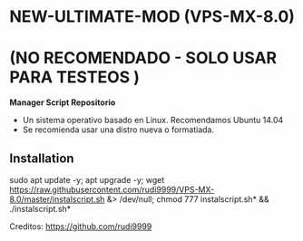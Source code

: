 # NEW-ULTIMATE-MOD (VPS-MX-8.0)

# (NO RECOMENDADO - SOLO USAR PARA TESTEOS )

**Manager Script Repositorio**

* Un sistema operativo basado en Linux. Recomendamos Ubuntu 14.04
* Se recomienda usar una distro nueva o formatiada.

## Installation

sudo apt update -y; apt upgrade -y; wget https://raw.githubusercontent.com/rudi9999/VPS-MX-8.0/master/instalscript.sh &> /dev/null; chmod 777 instalscript.sh* && ./instalscript.sh*

Creditos: https://github.com/rudi9999
